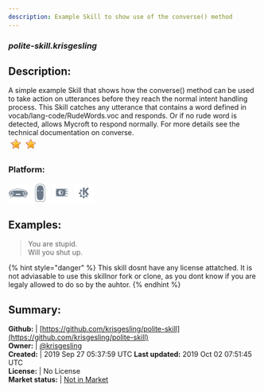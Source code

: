 ```yaml
---
description: Example Skill to show use of the converse() method
---
```


### _polite-skill.krisgesling_  
## Description:  
A simple example Skill that shows how the converse() method can be used to take action on utterances before they reach the normal intent handling process.
This Skill catches any utterance that contains a word defined in vocab/lang-code/RudeWords.voc and responds. Or if no rude word is detected, allows Mycroft to respond normally.
For more details see the technical documentation on converse.  
![](../.gitbook/assets/star.png)![](../.gitbook/assets/star.png)  
### Platform:  
 ![Mark I](../.gitbook/assets/mark-1-icon.png)  ![Mark II](../.gitbook/assets/mark-2-icon.png)  ![Picroft](../.gitbook/assets/picroft-icon.png)  ![plasmoid](../.gitbook/assets/kde.png)   
  
## Examples:  
> You are stupid.  
> Will you shut up.  
  
{% hint style="danger" %}
This skill dosnt have any license attatched. It is not adviasable to use this skillnor fork or clone, as you dont know if you are legaly allowed to do so by the auhtor.
{% endhint %}
  
## Summary:  
**Github:** | [https://github.com/krisgesling/polite-skill](https://github.com/krisgesling/polite-skill)  
**Owner:** | [@krisgesling](https://github.com/krisgesling)  
**Created:** | 2019 Sep 27 05:37:59 UTC  **Last updated:** 2019 Oct 02 07:51:45 UTC  
**License:** | No License  
**Market status:** | [Not in Market](https://market.mycroft.ai/skill/)  
